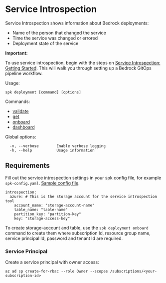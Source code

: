 # Service Introspection

Service Introspection shows information about Bedrock deployments:

- Name of the person that changed the service
- Time the service was changed or errored
- Deployment state of the service

**Important:**

To use service introspection, begin with the steps on
[Service Introspection: Getting Started](./service-introspection-onboarding.md).
This will walk you through setting up a Bedrock GitOps pipeline workflow.

Usage:

```
spk deployment [command] [options]
```

Commands:

- [validate](https://catalystcode.github.io/spk/commands/index.html#deployment_validate)
- [get](https://catalystcode.github.io/spk/commands/index.html#deployment_get)
- [onboard](https://catalystcode.github.io/spk/commands/index.html#deployment_onboard)
- [dashboard](https://catalystcode.github.io/spk/commands/index.html#deployment_dashboard)

Global options:

```
  -v, --verbose        Enable verbose logging
  -h, --help           Usage information
```

## Requirements

Fill out the service introspection settings in your spk config file, for example
`spk-config.yaml`. [Sample config file](../spk-config.yaml).

```
introspection:
  azure: # This is the storage account for the service introspection tool
    account_name: "storage-account-name"
    table_name: "table-name"
    partition_key: "partition-key"
    key: "storage-access-key"
```

To create storage-account and table, use the `spk deployment onboard` command to
create them where subscription Id, resource group name, service principal Id,
password and tenant Id are required.

### Service Principal

Create a service principal with owner access:

```
az ad sp create-for-rbac --role Owner --scopes /subscriptions/<your-subscription-id>
```
